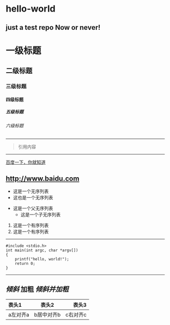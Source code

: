 # hello-world
just a test repo
Now or never!
---
# 一级标题
## 二级标题
### 三级标题
#### 四级标题
##### 五级标题
###### 六级标题
---
> 引用内容
---
[百度一下，你就知道](http://www.baidu.com)

<http://www.baidu.com>
---
* 这是一个无序列表
* 这也是一个无序列表

+ 这是一个父无序列表
  - 这是一个子无序列表

1. 这是一个有序列表
2. 这是一个有序列表
---
```
#include <stdio.h>
int main(int argc, char *argv[])
{
    printf("hello, world!");
    return 0;
}
```
---
*倾斜*
**加粗**
***倾斜并加粗***
---
表头1|表头2|表头3
:----|:-----:|-----:
a左对齐a|b居中对齐b|c右对齐c
